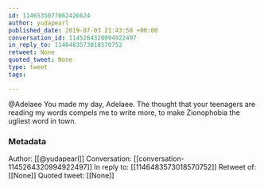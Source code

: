 ```yaml
---
id: 1146535077062426624
author: yudapearl
published_date: 2019-07-03 21:43:58 +00:00
conversation_id: 1145264320994922497
in_reply_to: 1146483573018570752
retweet: None
quoted_tweet: None
type: tweet
tags:

---
```


@Adelaee You made my day, Adelaee. The thought that your teenagers are reading
my words compels me to write more, to make Zionophobia the ugliest word
in town.

### Metadata

Author: [[@yudapearl]]
Conversation: [[conversation-1145264320994922497]]
In reply to: [[1146483573018570752]]
Retweet of: [[None]]
Quoted tweet: [[None]]
